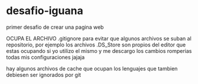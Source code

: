 # desafio-iguana
primer desafio de crear una pagina web



OCUPA EL ARCHIVO .gitignore para evitar que algunos archivos se suban al repositorio, por ejemplo los archivos .DS_Store son propios del editor que estas ocupando
si yo utilizo el mismo y me descargo los cambios romperias todas mis configuraciones jajaja 

hay algunos archivos de cache que ocupan los lenguajes que tambien debiesen ser ignorados por git
